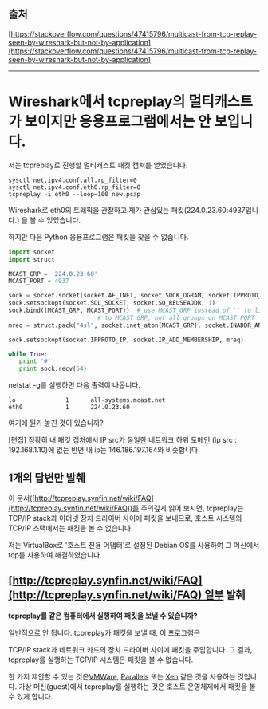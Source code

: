 ## 출처

[https://stackoverflow.com/questions/47415796/multicast-from-tcp-replay-seen-by-wireshark-but-not-by-application](https://stackoverflow.com/questions/47415796/multicast-from-tcp-replay-seen-by-wireshark-but-not-by-application)

---

# [](https://github.com/SDRLurker/TIL/new/master/python#python-%EC%93%B0%EB%A0%88%EB%93%9C-%ED%92%80)Wireshark에서 tcpreplay의 멀티캐스트가 보이지만 응용프로그램에서는 안 보입니다.

저는 tcpreplay로 진행할 멀티캐스트 패킷 캡쳐를 얻었습니다.

```
sysctl net.ipv4.conf.all.rp_filter=0
sysctl net.ipv4.conf.eth0.rp_filter=0
tcpreplay -i eth0 --loop=100 new.pcap
```

Wireshark로 eth0의 트래픽을 관찰하고 제가 관심있는 패킷(224.0.23.60:4937입니다.) 을 볼 수 있었습니다.

하지만 다음 Python 응용프로그램은 패킷을 찾을 수 없습니다.

```python
import socket
import struct

MCAST_GRP = '224.0.23.60'
MCAST_PORT = 4937

sock = socket.socket(socket.AF_INET, socket.SOCK_DGRAM, socket.IPPROTO_UDP)
sock.setsockopt(socket.SOL_SOCKET, socket.SO_REUSEADDR, 1)
sock.bind((MCAST_GRP, MCAST_PORT))  # use MCAST_GRP instead of '' to listen only
                         # to MCAST_GRP, not all groups on MCAST_PORT
mreq = struct.pack("4sl", socket.inet_aton(MCAST_GRP), socket.INADDR_ANY)

sock.setsockopt(socket.IPPROTO_IP, socket.IP_ADD_MEMBERSHIP, mreq)

while True:
   print '#'
   print sock.recv(64)
```

netstat -g를 실행하면 다음 출력이 나옵니다.

```
lo              1      all-systems.mcast.net
eth0            1      224.0.23.60
```

여기에 뭔가 놓친 것이 있습니까?

\[편집\] 정확히 내 패킷 캡처에서 IP src가 동일한 네트워크 하위 도메인 (ip src : 192.168.1.10)에 없는 반면 내 ip는 146.186.197.164와 비슷합니다.

## 1개의 답변만 발췌

이 문서([http://tcpreplay.synfin.net/wiki/FAQ](http://tcpreplay.synfin.net/wiki/FAQ))를 주의깊게 읽어 보시면, tcpreplay는 TCP/IP stack과 이더넷 장치 드라이버 사이에 패킷을 보내므로, 호스트 시스템의 TCP/IP 스택에서는 패킷을 볼 수 없습니다.

저는 VirtualBox로 '호스트 전용 어댑터'로 설정된 Debian OS를 사용하여 그 머신에서 tcp를 사용하여 해결하였습니다.

## [http://tcpreplay.synfin.net/wiki/FAQ](http://tcpreplay.synfin.net/wiki/FAQ) 일부 발췌

**tcpreplay를 같은 컴퓨터에서 실행하여 패킷을 보낼 수 있습니까?**

일반적으로 안 됩니다. tcpreplay가 패킷을 보낼 때, 이 프로그램은 

TCP/IP stack과 네트워크 카드의 장치 드라이버 사이에 패킷을 주입합니다. 그 결과, tcpreplay를 실행하는 TCP/IP 시스템은 패킷을 볼 수 없습니다.

한 가지 제안할 수 있는 것은[​VMWare](http://www.vmware.com/), [​Parallels](http://www.parallels.com/) 또는 [​Xen](http://www.xensource.com/) 같은 것을 사용하는 것입니다. 가상 머신(guest)에서 tcpreplay를 실행하는 것은 호스트 운영체제에서 패킷을 볼 수 있게 합니다.
